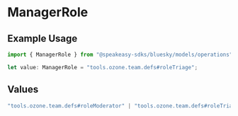# ManagerRole

## Example Usage

```typescript
import { ManagerRole } from "@speakeasy-sdks/bluesky/models/operations";

let value: ManagerRole = "tools.ozone.team.defs#roleTriage";
```

## Values

```typescript
"tools.ozone.team.defs#roleModerator" | "tools.ozone.team.defs#roleTriage" | "tools.ozone.team.defs#roleAdmin"
```